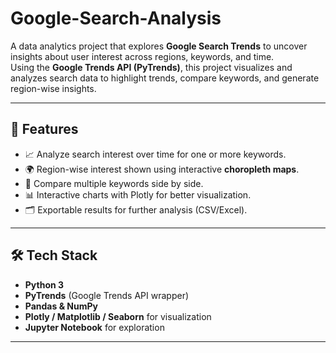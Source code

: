 # Google-Search-Analysis

A data analytics project that explores **Google Search Trends** to uncover insights about user interest across regions, keywords, and time.  
Using the **Google Trends API (PyTrends)**, this project visualizes and analyzes search data to highlight trends, compare keywords, and generate region-wise insights.

---

## 🚀 Features
- 📈 Analyze search interest over time for one or more keywords.  
- 🌍 Region-wise interest shown using interactive **choropleth maps**.  
- 🔎 Compare multiple keywords side by side.  
- 📊 Interactive charts with Plotly for better visualization.  
- 🗂 Exportable results for further analysis (CSV/Excel).  

---

## 🛠️ Tech Stack
- **Python 3**  
- **PyTrends** (Google Trends API wrapper)  
- **Pandas & NumPy**  
- **Plotly / Matplotlib / Seaborn** for visualization  
- **Jupyter Notebook** for exploration  

---


